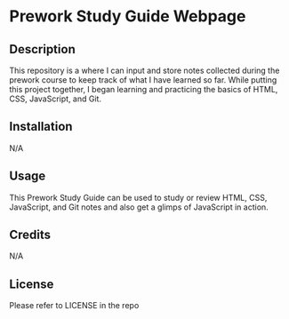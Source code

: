 # Prework Study Guide Webpage

## Description

This repository is a where I can input and store notes collected during the prework course to keep track of what I have learned so far. While putting this project together, I began learning and practicing the basics of HTML, CSS, JavaScript, and Git.


## Installation

N/A

## Usage

This Prework Study Guide can be used to study or review HTML, CSS, JavaScript, and Git notes and also get a glimps of JavaScript in action.


## Credits

N/A

## License

Please refer to LICENSE in the repo
